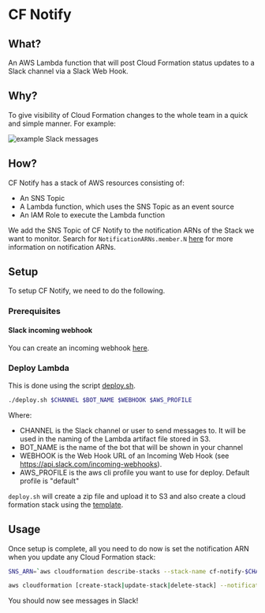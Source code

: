 # CF Notify

## What?
An AWS Lambda function that will post Cloud Formation status updates to a Slack channel via a Slack Web Hook.


## Why?
To give visibility of Cloud Formation changes to the whole team in a quick and simple manner. For example:

![example Slack messages](./example.jpeg)


## How?
CF Notify has a stack of AWS resources consisting of:
 - An SNS Topic
 - A Lambda function, which uses the SNS Topic as an event source
 - An IAM Role to execute the Lambda function

We add the SNS Topic of CF Notify to the notification ARNs of the Stack we want to monitor.
Search for `NotificationARNs.member.N` [here](http://docs.aws.amazon.com/AWSCloudFormation/latest/APIReference/API_UpdateStack.html)
for more information on notification ARNs.


## Setup

To setup CF Notify, we need to do the following.

### Prerequisites
#### Slack incoming webhook
You can create an incoming webhook [here](https://my.slack.com/services/new/incoming-webhook/).


### Deploy Lambda

This is done using the script [deploy.sh](./deploy.sh).

```sh
./deploy.sh $CHANNEL $BOT_NAME $WEBHOOK $AWS_PROFILE
```

Where:
 - CHANNEL is the Slack channel or user to send messages to. It will be used in the naming of the Lambda artifact file stored in S3.
 - BOT_NAME is the name of the bot that will be shown in your channel
 - WEBHOOK is the Web Hook URL of an Incoming Web Hook (see https://api.slack.com/incoming-webhooks).
 - AWS_PROFILE is the aws cli profile you want to use for deploy. Default profile is "default"

`deploy.sh` will create a zip file and upload it to S3 and also create a cloud formation stack using the [template](./cf-notify.json).

## Usage

Once setup is complete, all you need to do now is set the notification ARN when you update any Cloud Formation stack:

```sh
SNS_ARN=`aws cloudformation describe-stacks --stack-name cf-notify-$CHANNEL | jq ".Stacks[].Outputs[].OutputValue"  | tr -d '"'`

aws cloudformation [create-stack|update-stack|delete-stack] --notification-arns $SNS_ARN
```

You should now see messages in Slack!
